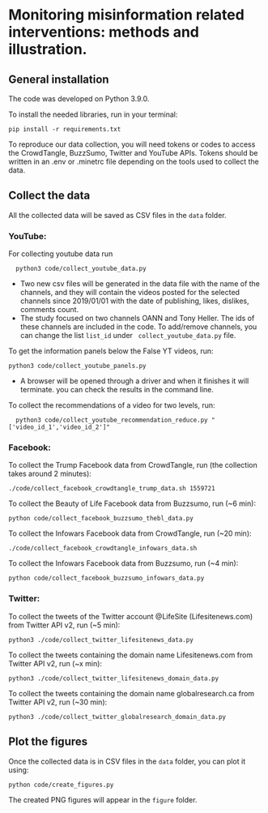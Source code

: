 # Monitoring misinformation related interventions: methods and illustration.

## General installation

The code was developed on Python 3.9.0.

To install the needed libraries, run in your terminal:

```
pip install -r requirements.txt
```

To reproduce our data collection, you will need tokens or codes to access the CrowdTangle, BuzzSumo, Twitter and YouTube APIs. Tokens should be written in an .env or .minetrc file depending on the tools used to collect the data.

## Collect the data

All the collected data will be saved as CSV files in the `data` folder.

### YouTube:
For collecting youtube data run
```
  python3 code/collect_youtube_data.py 
```
- Two new csv files will be generated in the data file with the name of the channels, and they will contain the videos posted for the selected channels since 2019/01/01 with the date of publishing, likes, dislikes, comments count.
- The study focused on two channels OANN and Tony Heller. The ids of these channels are included in the code. To add/remove channels, you can change the list ``` list_id ``` under ``` collect_youtube_data.py``` file.

To get the information panels below the False YT videos, run:
```
python3 code/collect_youtube_panels.py
```
- A browser will be opened through a driver and when it finishes it will terminate. you can check the results in the command line.


To collect the recommendations of a video for two levels, run:
```
  python3 code/collect_youtube_recommendation_reduce.py "['video_id_1','video_id_2']"
```
### Facebook:

To collect the Trump Facebook data from CrowdTangle, run (the collection takes around 2 minutes):

```
./code/collect_facebook_crowdtangle_trump_data.sh 1559721
```

To collect the Beauty of Life Facebook data from Buzzsumo, run (~6 min):
```
python code/collect_facebook_buzzsumo_thebl_data.py
```

To collect the Infowars Facebook data from CrowdTangle, run (~20 min):

```
./code/collect_facebook_crowdtangle_infowars_data.sh
```

To collect the Infowars Facebook data from Buzzsumo, run (~4 min):
```
python code/collect_facebook_buzzsumo_infowars_data.py
```

### Twitter:

To collect the tweets of the Twitter account @LifeSite (Lifesitenews.com) from Twitter API v2, run (~5 min):
```
python3 ./code/collect_twitter_lifesitenews_data.py
```

To collect the tweets containing the domain name Lifesitenews.com from Twitter API v2, run (~x min):
```
python3 ./code/collect_twitter_lifesitenews_domain_data.py
```

To collect the tweets containing the domain name globalresearch.ca from Twitter API v2, run (~30 min):
```
python3 ./code/collect_twitter_globalresearch_domain_data.py 
```

## Plot the figures

Once the collected data is in CSV files in the `data` folder, you can plot it using:

```
python code/create_figures.py
```

The created PNG figures will appear in the `figure` folder.
